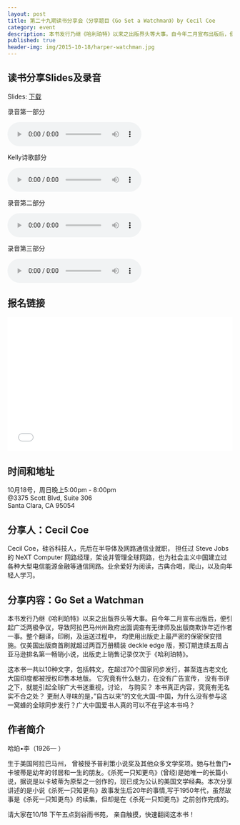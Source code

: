 ```yaml
---
layout: post
title: 第二十九期读书分享会（分享题目《Go Set a Watchman》）by Cecil Coe
category: event
description: 本书发行乃继《哈利珀特》以来之出版界头等大事。自今年二月宣布出版后，便引起广泛两极争议，导致阿拉巴马州州政府出面调查有无律师及出版商欺诈年迈作者一事。整个翻译，印刷，及运送过程中，均使用出版史上最严密的保密保安措施。仅美国出版商首刷就超过两百万册精装 deckle edge 版，预订期连续五周占亚马逊排名第一畅销小说，出版史上销售记录仅次于《哈利珀特》。
published: true
header-img: img/2015-10-18/harper-watchman.jpg
---
```


## 读书分享Slides及录音

Slides: [下载]({{site.www-data-url}}/slides/2015-10-18-watchman.pdf)

录音第一部分

<audio controls="controls">
   <source src="{{site.www-data-url}}/audio/2015-10-18-cecil-part1.mp3" type="audio/mpeg">
 Your browser does not support the audio element.
</audio>

Kelly诗歌部分

<audio controls="controls">
   <source src="{{site.www-data-url}}/audio/2015-10-18-kelly-poem.mp3" type="audio/mpeg">
 Your browser does not support the audio element.
</audio>

录音第二部分

<audio controls="controls">
   <source src="{{site.www-data-url}}/audio/2015-10-18-cecil-part2.mp3" type="audio/mpeg">
 Your browser does not support the audio element.
</audio>


录音第三部分 

<audio controls="controls">
   <source src="{{site.www-data-url}}/audio/2015-10-18-cecil-part3.mp3" type="audio/mpeg">
 Your browser does not support the audio element.
</audio>


## 报名链接
<div style="width:100%; text-align:left;" ><iframe  src="//eventbrite.com/tickets-external?eid=19055147459&ref=etckt" frameborder="0" height="300" width="100%" vspace="0" hspace="0" marginheight="5" marginwidth="5" scrolling="auto" allowtransparency="true"></iframe></div>

## 时间和地址
10月18号，周日晚上5:00pm - 8:00pm  
@3375 Scott Blvd, Suite 306  
Santa Clara, CA 95054

## 分享人：Cecil Coe
Cecil Coe，硅谷科技人，先后在半导体及网路通信业就职， 担任过 Steve Jobs 的 NeXT Computer 网路经理，架设并管理全球网路，也为社会主义中国建立过各种大型电信能源金融等通信网路。业余爱好为阅读，古典合唱，爬山，以及向年轻人学习。

## 分享内容：Go Set a Watchman

本书发行乃继《哈利珀特》以来之出版界头等大事。自今年二月宣布出版后，便引起广泛两极争议，导致阿拉巴马州州政府出面调查有无律师及出版商欺诈年迈作者一事。整个翻译，印刷，及运送过程中， 均使用出版史上最严密的保密保安措施。仅美国出版商首刷就超过两百万册精装 deckle edge 版，预订期连续五周占亚马逊排名第一畅销小说，出版史上销售记录仅次于《哈利珀特》。

这本书一共以10种文字，包括韩文，在超过70个国家同步发行，甚至连古老文化大国印度都被授权印售本地版。 它究竟有什么魅力，在没有广告宣传， 没有书评之下，就能引起全球广大书迷重视，讨论， 与购买？ 本书真正内容，究竟有无名实不合之处？ 更耐人寻味的是，”自古以来“的文化大国-中国，为什么没有参与这一窝蜂的全球同步发行？广大中国爱书人真的可以不在乎这本书吗？

## 作者简介

哈珀•李（1926— ）

生于美国阿拉巴马州， 曾被授予普利策小说奖及其他众多文学奖项。她与杜鲁门•卡坡蒂是幼年的邻居和一生的朋友。《杀死一只知更鸟》(曾经)是她唯一的长篇小说，据说是以卡坡蒂为原型之一创作的，现已成为公认的美国文学经典。本次分享讲述的是小说《杀死一只知更鸟》故事发生后20年的事情,写于1950年代，虽然故事是《杀死一只知更鸟》的续集，但却是在《杀死一只知更鸟》之前创作完成的。

请大家在10/18 下午五点到谷雨书苑， 亲自触摸，快速翻阅这本书！

